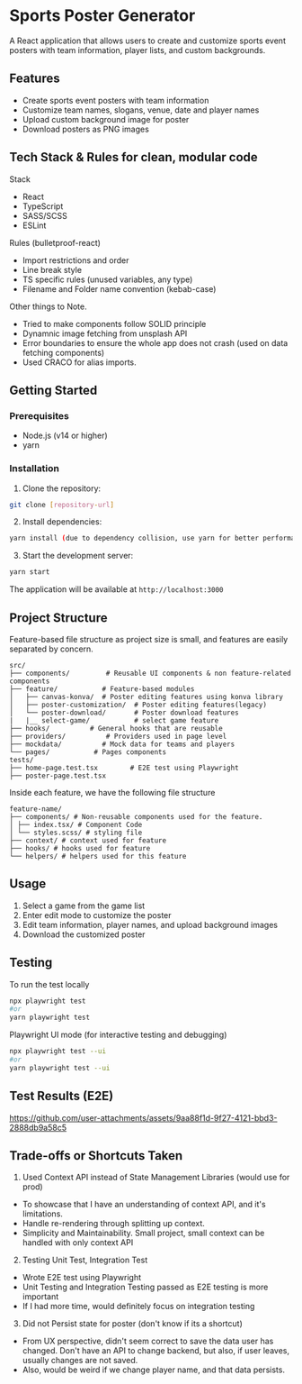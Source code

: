# Sports Poster Generator

A React application that allows users to create and customize sports event posters with team information, player lists, and custom backgrounds.

## Features

- Create sports event posters with team information
- Customize team names, slogans, venue, date and player names
- Upload custom background image for poster
- Download posters as PNG images

## Tech Stack & Rules for clean, modular code

Stack

- React
- TypeScript
- SASS/SCSS
- ESLint

Rules (bulletproof-react)

- Import restrictions and order
- Line break style
- TS specific rules (unused variables, any type)
- Filename and Folder name convention (kebab-case)

Other things to Note.
- Tried to make components follow SOLID principle
- Dynamnic image fetching from unsplash API
- Error boundaries to ensure the whole app does not crash (used on data fetching components)
- Used CRACO for alias imports.
  

## Getting Started

### Prerequisites

- Node.js (v14 or higher)
- yarn

### Installation

1. Clone the repository:

```bash
git clone [repository-url]
```

2. Install dependencies:

```bash
yarn install (due to dependency collision, use yarn for better performance)
```

3. Start the development server:

```bash
yarn start
```

The application will be available at `http://localhost:3000`

## Project Structure

Feature-based file structure as project size is small, and features are easily separated by concern.

```
src/
├── components/         # Reusable UI components & non feature-related components
├── feature/           # Feature-based modules
│   ├── canvas-konva/  # Poster editing features using konva library
│   ├── poster-customization/  # Poster editing features(legacy)
│   └── poster-download/       # Poster download features
|   |__ select-game/           # select game feature
├── hooks/          # General hooks that are reusable
├── providers/          # Providers used in page level
├── mockdata/          # Mock data for teams and players
└── pages/           # Pages components
tests/
├── home-page.test.tsx        # E2E test using Playwright
├── poster-page.test.tsx
```

Inside each feature, we have the following file structure

```
feature-name/
├── components/ # Non-reusable components used for the feature.
│ ├── index.tsx/ # Component Code
│ └── styles.scss/ # styling file
├── context/ # context used for feature
├── hooks/ # hooks used for feature
└── helpers/ # helpers used for this feature
```

## Usage

1. Select a game from the game list
2. Enter edit mode to customize the poster
3. Edit team information, player names, and upload background images
4. Download the customized poster

## Testing

To run the test locally

```bash
npx playwright test
#or
yarn playwright test
```

Playwright UI mode (for interactive testing and debugging)

```bash
npx playwright test --ui
#or
yarn playwright test --ui
```

## Test Results (E2E)


https://github.com/user-attachments/assets/9aa88f1d-9f27-4121-bbd3-2888db9a58c5



## Trade-offs or Shortcuts Taken

1. Used Context API instead of State Management Libraries (would use for prod)

- To showcase that I have an understanding of context API, and it's limitations.
- Handle re-rendering through splitting up context.
- Simplicity and Maintainability. Small project, small context can be handled with only context API

2. Testing Unit Test, Integration Test

- Wrote E2E test using Playwright
- Unit Testing and Integration Testing passed as E2E testing is more important
- If I had more time, would definitely focus on integration testing

3. Did not Persist state for poster (don't know if its a shortcut)

- From UX perspective, didn't seem correct to save the data user has changed. Don't have an API to change backend, but also, if user leaves, usually changes are not saved.
- Also, would be weird if we change player name, and that data persists.
